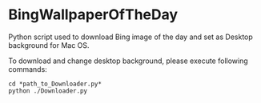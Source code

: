 BingWallpaperOfTheDay
=====================

Python script used to download Bing image of the day and set as Desktop background for Mac OS.

To download and change desktop background, please execute following commands:
	
	cd *path_to_Downloader.py*
	python ./Downloader.py

